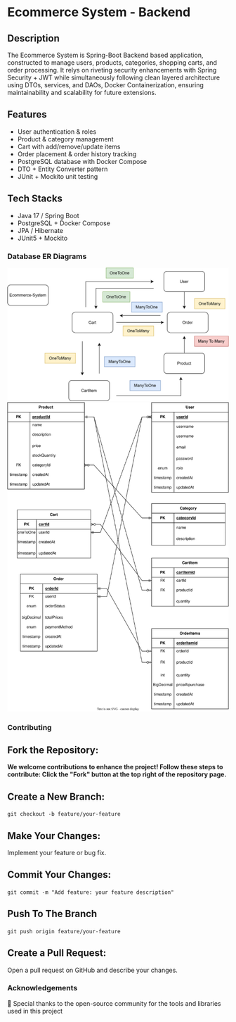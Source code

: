 # Ecommerce System - Backend

## Description
 The Ecommerce System is Spring-Boot Backend based application, constructed to manage users, products, categories, shopping carts, and order processing. It relys on riveting security enhancements 
 with Spring Security + JWT while simultaneously following clean layered architecture using DTOs, services, and DAOs, Docker Containerization, ensuring maintainability and scalability for future extensions.

## Features

- User authentication & roles
- Product & category management
- Cart with add/remove/update items
- Order placement & order history tracking
- PostgreSQL database with Docker Compose
- DTO + Entity Converter pattern
- JUnit + Mockito unit testing

## Tech Stacks
- Java 17 / Spring Boot
- PostgreSQL + Docker Compose
- JPA / Hibernate
- JUnit5 + Mockito

### Database ER Diagrams
![Database Schema](./src/designs/ECommerce.drawio.svg)
![Entities Schema](./src/designs/Ecommerce_entities_diagram.drawio.svg)

### Contributing

## Fork the Repository:
**We welcome contributions to enhance the project! Follow these steps to contribute:
Click the "Fork" button at the top right of the repository page.**

## Create a New Branch:
```git checkout -b feature/your-feature```

## Make Your Changes:
Implement your feature or bug fix.

## Commit Your Changes:
```git commit -m "Add feature: your feature description"```

## Push To The Branch
```git push origin feature/your-feature```

## Create a Pull Request:
Open a pull request on GitHub and describe your changes.

### Acknowledgements
🙏
Special thanks to the open-source community for the tools and libraries used in this project
